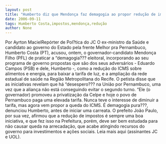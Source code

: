 ```yaml
---
layout: post
title: "Humberto diz que Mendonça faz demagogia ao propor redução de impostos"
date: 2006-09-11
tags: Humberto Costa,impostos,mendonça,redução
author: None
---
```

Por Ayrton MacielRepórter de Pol?tica do JC
O ex-ministro da Saúde e candidato ao governo do Estado pela frente Melhor pra Pernambuco, Humberto Costa (PT), acusou, ontem, o governador-candidato Mendonça Filho (PFL) de praticar a “demagogia??? eleitoral, incorporando ao seu programa de governo propostas que são dos seus adversários - Eduardo Campos (PSB) e dele, Humberto -, como a redução do ICMS sobre alimentos e energia, para baixar a tarifa de luz, e a ampliação da rede estadual de saúde na Região Metropolitana do Recife. 
O petista disse que as iniciativas revelam que há “desespero??? na União por Pernambuco, uma vez que a aliança não está conseguindo evitar o segundo turno. “Ele (o governador) promoveu a privatização da Celpe e hoje o povo de Pernambuco paga uma elevada tarifa. Nunca teve o interesse de diminuir a tarifa, mas agora vem propor a queda do ICMS. É demagogia pura???, denunciou Humberto, antes de iniciar uma carreata. O prefeito João Paulo, por sua vez, afirmou que a redução de impostos é sempre uma boa iniciativa, e que fez isso na Prefeitura, porém, deve ser bem estudada para não causar queda na arrecadação, que acabe atingindo recursos do governo para investimentos e ações sociais.
Leia mais aqui (assinantes JC e UOL). 